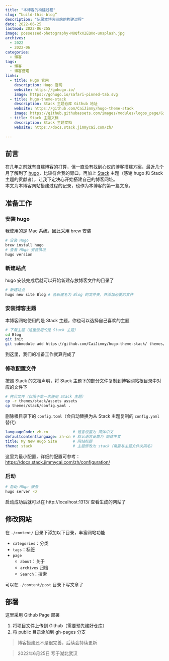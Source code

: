 ```yaml
---
title: "本博客的构建过程"
slug: “build-this-blog”
description: "记录本博客网站的构建过程"
date: 2022-06-25
lastmod: 2022-06-255
image: possessed-photography-M8QfxX2EQXo-unsplash.jpg
archives: 
  - 2022
  - 2022-06
categories:
  - 博客
tags:
  - 博客
  - 博客搭建
links:
  - title: Hugo 官网
    description: Hugo 官网
    website: https://gohugo.io/
    image: https://gohugo.io/safari-pinned-tab.svg
  - title: hugo-theme-stack
    description: Stack 主题仓库 Github 地址
    website: https://github.com/CaiJimmy/hugo-theme-stack
    image: https://github.githubassets.com/images/modules/logos_page/GitHub-Mark.png
  - title: Stack 主题文档
    description: Stack 主题文档
    website: https://docs.stack.jimmycai.com/zh/
    
---
```


## 前言

在几年之前就有自建博客的打算，但一直没有找到心仪的博客搭建方案，最近几个月了解到了 [hugo](https://gohugo.io)，比较符合我的胃口，再加上 [Stack](https://github.com/CaiJimmy/hugo-theme-stack) 主题（感谢 hugo 和 Stack 主题的贡献者），让我下定决心开始搭建自己的博客网址。  
本文为本博客网站搭建过程的记录，也作为本博客的第一篇文章。

## 准备工作

### 安装 hugo

我使用的是 Mac 系统，因此采用 brew 安装

```sh
# 安装 Hugo
brew install hugo
# 查看 HUgo 安装情况
hugo version
```

### 新建站点

hugo 安装完成后就可以开始新建存放博客文件的目录了

```sh
# 新建站点
hugo new site Blog # 会新建名为 Blog 的文件夹，并添加必要的文件
```

### 安装博客主题

本博客网站使用的是 Stack 主题，你也可以选择自己喜欢的主题

```sh
# 下载主题（这里使用的是 Stack 主题）
cd Blog
git init
git submodule add https://github.com/CaiJimmy/hugo-theme-stack/ themes/stack
```

到这里，我们的准备工作就算完成了

### 修改配置文件

按照 Stack 的文档声明，将 Stack 主题下的部分文件复制到博客网站根目录中对应的文件下

```sh
# 拷贝文件（仅限于第一次使用 Stack 主题）
cp -r themes/stack/assets assets
cp themes/stack/config.yaml .
```

删除根目录下的 `config.toml`（会自动替换为从 Stack 主题复制的 `config.yaml` 替代）

```yml
languageCode: zh-cn           # 语言设置为 简体中文
defaultcontentlanguage: zh-cn # 默认语言设置为 简体中文
title: My New Hugo Site       # 网站标题
theme: stack                  # 主题修改为 stack（需要与主题文件夹同名）
```

这里为最小配置，详细的配置可参考：https://docs.stack.jimmycai.com/zh/configuration/

### 启动

```sh
# 启动 HUgo 服务
hugo server -D
```

启动成功后就可以在 http://localhost:1313/ 查看生成的网站了

## 修改网站

在 `./content/` 目录下添加以下目录，丰富网站功能

- `categories`：分类
- `tags`：标签
- `page`
  - `about`：关于
  - `archives` 归档
  - `Search`：搜索

可以在 `./content/post` 目录下写文章了

## 部署

这里采用 Github Page 部署

1. 将项目文件上传到 Github（需要预先建好仓库）
2. 将 public 目录添加到 gh-pages 分支

> 博客搭建还不是很完善，后续会持续更新

> 2022年6月25日 写于湖北武汉